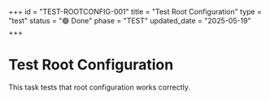 +++
id = "TEST-ROOTCONFIG-001"
title = "Test Root Configuration"
type = "test"
status = "🟢 Done"
phase = "TEST"
updated_date = "2025-05-19"
+++

# Test Root Configuration
This task tests that root configuration works correctly.
